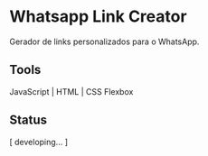 # Whatsapp Link Creator
Gerador de links personalizados para o WhatsApp.

## Tools

JavaScript | HTML | CSS Flexbox

## Status

[ developing... ]
